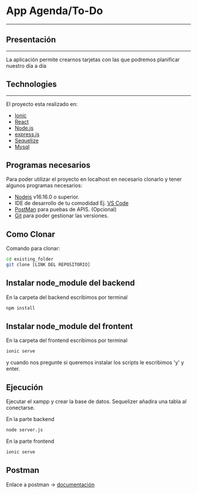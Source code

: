# App Agenda/To-Do
***

## Presentación
***
La aplicación permite crearnos tarjetas con las que podremos planificar nuestro día a día

## Technologies
***
El proyecto esta realizado en:
* [Ionic](https://ionic.io/)
* [React](https://es.reactjs.org/)
* [Node.js](https://nodejs.org/es/)
* [express.js](https://expressjs.com/es/)
* [Sequelize](https://sequelize.org/)
* [Mysql](https://www.mysql.com/)

## Programas necesarios

Para poder utilizar el proyecto en localhost en necesario clonarlo y tener algunos programas necesarios:

- [Nodejs](https://nodejs.org/es/download/) v16.16.0 o superior.
- IDE de desarrollo de tu comodidad Ej. [VS Code](https://code.visualstudio.com/download)
- [PostMan](https://www.postman.com/downloads/) para puebas de APIS. (Opcional)
- [Git](https://git-scm.com/downloads) para poder gestionar las versiones.

## Como Clonar

Comando para clonar:

```bash
cd existing_folder
git clone [LINK DEL REPOSITORIO]

```
## Instalar node_module del backend

En la carpeta del backend escribimos por terminal

```bash
npm install

```
## Instalar node_module del frontent

En la carpeta del frontend escribimos por terminal

```bash
ionic serve

```
y cuando nos pregunte si queremos instalar los scripts le escribimos 'y' y enter.

## Ejecución

Ejecutar el xampp y crear la base de datos. Sequelizer añadira una tabla al conectarse.

En la parte backend

```bash
node server.js

```
En la parte frontend
```bash
ionic serve

```

## Postman

Enlace a postman -> [documentación](https://www.postman.com/restless-firefly-229974/workspace/oasrcode/documentation/20512831-53234c34-ccfa-4941-8ee1-0ce41650c803)
